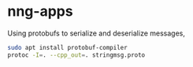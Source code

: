 # nng-apps

Using protobufs to serialize and deserialize messages,

```bash
sudo apt install protobuf-compiler
protoc -I=. --cpp_out=. stringmsg.proto
```

